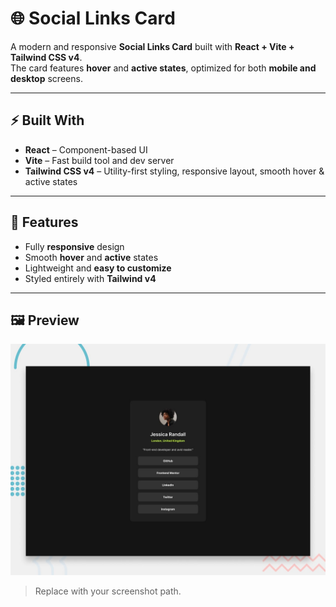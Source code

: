 # 🌐 Social Links Card

A modern and responsive **Social Links Card** built with **React + Vite + Tailwind CSS v4**.  
The card features **hover** and **active states**, optimized for both **mobile and desktop** screens.

---

## ⚡ Built With

- **React** – Component-based UI
- **Vite** – Fast build tool and dev server
- **Tailwind CSS v4** – Utility-first styling, responsive layout, smooth hover & active states

---

## 🧩 Features

- Fully **responsive** design
- Smooth **hover** and **active** states
- Lightweight and **easy to customize**
- Styled entirely with **Tailwind v4**

---

## 🖼️ Preview

![Social Links Card Screenshot](./preview.jpg)

> Replace with your screenshot path.
